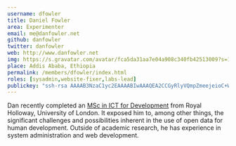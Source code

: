 ```yaml
---
username: dfowler
title: Daniel Fowler
area: Experimenter
email: me@danfowler.net
github: danfowler
twitter: danfowler
web: http://www.danfowler.net
img: https://s.gravatar.com/avatar/fca5da31aa7e04a908c340fb42513009?s=120
place: Addis Ababa, Ethiopia
permalink: /members/dfowler/index.html
roles: [sysadmin,website-fixer,labs-lead]
publickey: "ssh-rsa AAAAB3NzaC1yc2EAAAABIwAAAQEA2CCGyRlyVQmpZmeejeioC+WJIVk37CDhTRCbQLbFZUnR85TAs1F6/wOtN43B9yH/yRtEGszxwiukXQbqSE3ROXgYedpVj3ARMj1iQibN2x6l7GpkFvnJq/7GjwBvie3YZgNIRAeVK57/pk1+CPWSMy96jRD747ZFh7kpbxX6og8wmlf7ts8IW6pvbdyvxs+ybFCgrU4i2+p9WZd6W1AgOJJrKqXQ6V0IYUW49f4e5JoVOqEVgrRMNI4XPB8pUkLmgxZNM9vXc1tvyTbzb5TB1G8vzCn84SVBve296GI6uEftLZ8k27f6yrSF8P280cnptFeBrny1UZMRobInBIFhEw== @danfowler"
---
```


Dan recently completed an [MSc in ICT for
Development](https://www.royalholloway.ac.uk/geography/coursefinder/mscpgdippsdict4d.aspx)
from Royal Holloway, University of London.  It exposed him to, among
other things, the significant challenges and possibilities inherent in
the use of open data for human development.  Outside of academic
research, he has experience in system administration and web
development.
